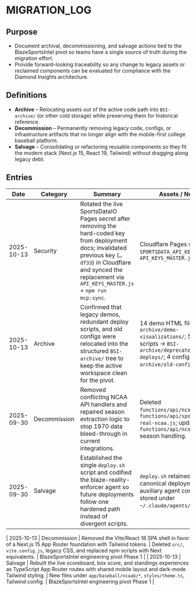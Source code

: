 # MIGRATION_LOG

## Purpose
- Document archival, decommissioning, and salvage actions tied to the BlazeSportsIntel pivot so teams have a single source of truth during the migration effort.
- Provide forward-looking traceability so any change to legacy assets or reclaimed components can be evaluated for compliance with the Diamond Insights architecture.

## Definitions
- **Archive** – Relocating assets out of the active code path into `BSI-archive/` (or other cold storage) while preserving them for historical reference.
- **Decommission** – Permanently removing legacy code, configs, or infrastructure artifacts that no longer align with the mobile-first college baseball platform.
- **Salvage** – Consolidating or refactoring reusable components so they fit the modern stack (Next.js 15, React 19, Tailwind) without dragging along legacy debt.

## Entries
| Date | Category | Summary | Assets / Notes | Source |
| --- | --- | --- | --- | --- |
| 2025-10-13 | Security | Rotated the live SportsDataIO Pages secret after removing the hard-coded key from deployment docs; invalidated previous key (`…df33`) in Cloudflare and synced the replacement via `API_KEYS_MASTER.js` + `npm run mcp:sync`. | Cloudflare Pages secret `SPORTSDATA_API_KEY`; `API_KEYS_MASTER.js` | Cloudflare Pages audit log 2025-10-13 |
| 2025-10-13 | Archive | Confirmed that legacy demos, redundant deploy scripts, and old configs were relocated into the structured `BSI-archive/` tree to keep the active workspace clean for the pivot. | 14 demo HTML files → `BSI-archive/demo-visualizations/`; 5 deploy scripts → `BSI-archive/deprecated-deploys/`; 4 configs → `BSI-archive/old-configs/`. | BLAZE-REALITY-ENFORCER-REPORT.md (lines 524-543) |
| 2025-09-30 | Decommission | Removed conflicting NCAA API handlers and repaired season extraction logic to stop 1970 data bleed-through in current integrations. | Deleted `functions/api/ncaa.js` and `functions/api/sports-data-real-ncaa.js`; updated `functions/api/ncaa/teams.js` season handling. | BLAZE-REALITY-ENFORCER-REPORT.md (lines 524-530) |
| 2025-09-30 | Salvage | Established the single `deploy.sh` script and codified the blaze-reality-enforcer agent so future deployments follow one hardened path instead of divergent scripts. | `deploy.sh` retained as canonical deployment script; auxiliary agent configuration stored under `~/.claude/agents/`. | BLAZE-REALITY-ENFORCER-ACTIVATED.md (lines 5-10) |

| 2025-10-13 | Decommission | Removed the Vite/React 18 SPA shell in favor of a Next.js 15 App Router foundation with Tailwind tokens. | Deleted `src/`, `vite.config.js`, legacy CSS, and replaced npm scripts with Next equivalents. | BlazeSportsIntel engineering pivot Phase 1 |
| 2025-10-13 | Salvage | Rebuilt the live scoreboard, box score, and standings experiences as TypeScript App Router routes with shared mobile layout and dark-mode Tailwind styling. | New files under `app/baseball/ncaab/*`, `styles/theme.ts`, Tailwind config. | BlazeSportsIntel engineering pivot Phase 1 |
